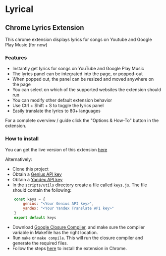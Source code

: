 # Lyrical #

## Chrome Lyrics Extension ##

This chrome extension displays lyrics for songs on Youtube and Google Play Music (for now)

### Features ###
* Instantly get lyrics for songs on YouTube and Google Play Music
* The lyrics panel can be integrated into the page, or popped-out
* When popped out, the panel can be resized and moved anywhere on the page 
* You can select on which of the supported websites the extension should run
* You can modify other default extension behavior
* Use Ctrl + Shift + S to toggle the lyrics panel
* Easily translate the lyrics to 80+ languages

For a complete overview / guide click the "Options & How-To" button in the extension.

### How to install ###

You can get the live version of this extension [here](https://chrome.google.com/webstore/detail/lyrical/dkbbaocemdcnifbnpdbfklbnfoahmokg)

Alternatively:

* Clone this project
* Obtain a [Genius API key](https://genius.com/api-clients)
* Obtain a [Yandex API key](https://tech.yandex.com/keys/)
* In the `scripts/utils` directory create a file called `keys.js`. The file should contain the following:
```javascript
	const keys = {
		genius: "<Your Genius API key>",
		yandex: "<Your Yandex Translate API key>"
	}
	export default keys
```
* Download [Google Closure Compiler](https://developers.google.com/closure/compiler/), and make sure the compiler variable in Makefile has the right location.
* Run `make` or `make compile`. This will run the closure compiler and generate the required files.
* Follow the steps [here](https://developer.chrome.com/extensions/getstarted#unpacked) to install the extension in Chrome.




